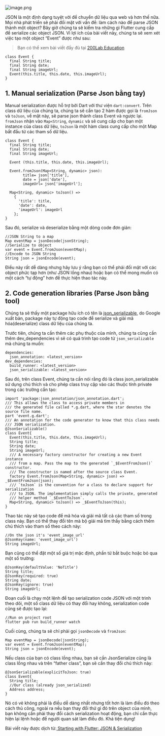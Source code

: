 ![image.png](https://images.viblo.asia/0ce83897-46eb-471b-97c1-5d2bc21e8dd5.png)

JSON là một định dạng tuyệt vời để chuyển dữ liệu qua web và hơn thế nữa. Mọi nhà phát triển sẽ phải đối mặt với vấn đề: làm cách nào để parse JSON thành một object? Bây giờ chúng ta sẽ kiểm tra những gì Flutter cung cấp để serialize các object JSON. Vì lợi ích của bài viết này, chúng ta sẽ xem xét việc tạo một object “Event” được như sau:

> Bạn có thể xem bài viết đầy đủ tại [200Lab Education](https://200lab.io/blog/lam-viec-voi-json-serialization-trong-flutter/)

```
class Event {
  final String title;
  final String date;
  final String imageUrl;
  Event(this.title, this.date, this.imageUrl);
}
```

## 1. Manual serialization (Parse Json bằng tay)

Manual serialization được hỗ trợ bởi Dart với thư viện `dart:convert`. Trên class dữ liệu của chúng ta, chúng ta sẽ cần tạo 2 hàm được gọi là `fromJson` và `toJson`, về mặt này, sẽ parse json thành class Event và ngược lại. `fromJson` nhận vào `Map<String`, `dynamic` và sẽ cung cấp cho bạn một instance của class dữ liệu, `toJson` là một hàm class cung cấp cho một Map bắt đầu từ các tham số dữ liệu.

```
class Event {
  final String title;
  final String date;
  final String imageUrl;
  
  Event (this.title, this.date, this.imageUrl);
  
  Event.fromJson(Map<String, dynamic> json): 
        title= json['title'],
        date = json['date'],
        imageUrl= json['imageUrl'];
        
  Map<String, dynamic> toJson() =>
    {
      'title': title,
      'date': date,
      'imageUrl': imageUrl
    };
}
```

Sau đó, serialize và deserialize bằng một dòng code đơn giản:

```
//JSON String to a map
Map eventMap = jsonDecode(jsonString);
//Serialize to object
var event = Event.fromJson(eventMap);
//Encode to JSON String
String json = jsonEncode(event);
```

Điều này rất dễ dàng nhưng hãy lưu ý rằng bạn có thể phải đối mặt với các object phức tạp hơn (như JSON lồng nhau) hoặc bạn có thể mong muốn có một cách “tự động” hơn để thực hiện thao tác này.

## 2. Code generation libraries (Parse Json bằng tool)

Chúng ta sẽ thấy một package hữu ích có tên là [json_serializable](https://pub.dev/packages/json_serializable), do Google xuất bản, package này tự động tạo code để serialize và giải mã hóa(deserialize) class dữ liệu của chúng ta.

Trước tiên, chúng ta cần thêm các phụ thuộc của mình, chúng ta cũng cần thêm dev_dependencies vì sẽ có quá trình tạo code từ `json_serializable` mà chúng ta  muốn:

```
dependencies:
  json_annotation: <latest_version>
dev_dependencies:
  build_runner: <latest_version>
  json_serializable: <latest_version>
```

Sau đó, trên class Event, chúng ta cần nói rằng đó là class json_serializable sử dụng chú thích và cho phép class truy cập vào các thuộc tính private trong các trường cần tạo:

```
import 'package:json_annotation/json_annotation.dart';
/// This allows the class to access private members in
/// the generated file called *.g.dart, where the star denotes the source file name.
part 'event.g.dart';
/// An annotation for the code generator to know that this class needs
/// JSON serialization.
@JsonSerializable()
class Event{
  Event(this.title, this.date, this.imageUrl);
  String title;
  String date;
  String imageUrl;
  /// A necessary factory constructor for creating a new Event instance
  /// from a map. Pass the map to the generated `_$EventFromJson()` constructor.
  /// The constructor is named after the source class Event.
  factory Event.fromJson(Map<String, dynamic> json) => _$EventFromJson(json);
  /// `toJson` is the convention for a class to declare support for serialization
  /// to JSON. The implementation simply calls the private, generated
  /// helper method `_$EventToJson`.
  Map<String, dynamic> toJson() => _$EventToJson(this);
}
```

Thao tác này sẽ tạo code để mã hóa và giải mã tất cả các tham số trong class này. Bạn có thể thay đổi tên mà bộ giải mã tìm thấy bằng cách thêm chú thích vào tham số theo cách này:

```
//On the json it's 'event_image_url'
@JsonKey(name: 'event_image_url')
String imageUrl;
```

Bạn cũng có thể đặt một số giá trị mặc định, phần tử bắt buộc hoặc bỏ qua một số trường:

```
@JsonKey(defaultValue: 'NoTitle')
String title;
@JsonKey(required: true)
String date;
@JsonKey(ignore: true)
String imageUrl;
```

Đoạn cuối là chạy một lệnh để tạo serialization code JSON với một trình theo dõi, một số class dữ liệu có thay đổi hay không, serialization code cũng sẽ được tạo lại:

```
//Run on project root
flutter pub run build_runner watch
```

Cuối cùng, chúng ta sẽ chỉ phải gọi `jsonDecode` và `fromJson`:

```
Map eventMap = jsonDecode(jsonString);
var event = Event.fromJson(eventMap);
String json = jsonEncode(event);
```

Nếu class của bạn có class lồng nhau, bạn sẽ cần JsonSerialize cũng là class lồng nhau và trên  “father class”, bạn sẽ cần thay đổi chú thích này:

```
@JsonSerializable(explicitToJson: true)
class Event{
  String title;
  //Our class (already json_serialized)
  Address address;
}
```

Nó có vẻ không phải là điều dễ dàng nhất nhưng tốt hơn là làm điều đó theo cách thủ công, ngoài ra nếu bạn thay đổi thứ gì đó trên object của mình, bạn không cần phải thay đổi cách serialization hoạt động, bạn chỉ cần thực hiện lại lệnh hoặc để người quan sát làm điều đó. Khá tiện dụng!

Bài viết này được dịch từ:[ Starting with Flutter: JSON & Serialization](https://medium.com/theotherdev-s/starting-with-flutter-json-serialization-bb72c582676e)
